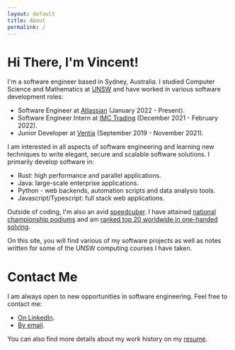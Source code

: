 ```yaml
---
layout: default
title: About
permalink: /
---
```


# Hi There, I'm Vincent!
I'm a software engineer based in Sydney, Australia. I studied Computer Science
and Mathematics at [UNSW](https://unsw.edu.au) and have worked in various software development roles:
- Software Engineer at [Atlassian](https://www.atlassian.com/) (January 2022 - Present).
- Software Engineer Intern at [IMC Trading](https://www.imc.com/ap/) (December 2021 - February 2022).
- Junior Developer at [Ventia](https://www.ventia.com/) (September 2019 - November 2021).

I am interested in all aspects of software engineering and learning new techniques to write elegant, secure and scalable software solutions. I primarily develop software in:
- Rust: high performance and parallel applications.
- Java: large-scale enterprise applications.
- Python - web backends, automation scripts and data analysis tools.
- Javascript/Typescript: full stack web applications.

Outside of coding, I'm also an avid [speedcuber](https://www.worldcubeassociation.org/persons/2014WONG08). I have attained [national championship podiums](https://www.worldcubeassociation.org/persons/2014WONG08?tab=championship-podiums) and am [ranked top 20 worldwide in one-handed solving](https://www.worldcubeassociation.org/persons/2014WONG08?tab=results-by-event&event=333oh).

On this site, you will find various of my software projects as well as notes
written for some of the UNSW computing courses I have taken.

# Contact Me
I am always open to new opportunities in software engineering. Feel free to contact me:
- [On LinkedIn](https://www.linkedin.com/in/vincent-wc-wong/).
- [By email](mailto:vincent@vwong.dev).

You can also find more details about my work history on my [resume](https://vwong.dev/attachments/resume.pdf).
